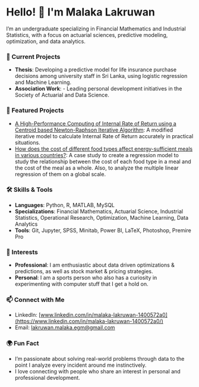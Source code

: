 # Hello! 👋 I'm Malaka Lakruwan

I’m an undergraduate specializing in Financial Mathematics and Industrial Statistics, with a focus on actuarial sciences, predictive modeling, optimization, and data analytics.

### 🌱 Current Projects
- **Thesis**: Developing a predictive model for life insurance purchase decisions among university staff in Sri Lanka, using logistic regression and Machine Learning.
- **Association Work**: - Leading personal development initiatives in the Society of Actuarial and Data Science.

### 📂 Featured Projects
- [A High-Performance Computing of Internal Rate of Return using a Centroid based Newton-Raphson Iterative Algorithm](https://github.com/Lakruwan-EGM/A-High-Performance-Computing-of-Internal-Rate-of-Return):
      A modified iterative model to calculate Internal Rate of Return accurately in practical situations.
- [How does the cost of different food types affect energy-sufficient meals in various countries?](https://github.com/Lakruwan-EGM/How-does-the-cost-of-different-food-types-affect-energy-sufficient-meals-in-various-countries):
      A case study to create a regression model to study the relationship between the cost of each food type in a meal and the cost of the meal as a whole. Also, to analyze the multiple linear regression of them on a global scale.

### 🛠️ Skills & Tools
- **Languages**: Python, R, MATLAB, MySQL
- **Specializations**: Financial Mathematics, Actuarial Science, Industrial Statistics, Operational Research, Optimization, Machine Learning, Data Analytics
- **Tools**: Git, Jupyter, SPSS, Minitab, Power BI, LaTeX, Photoshop, Premire Pro

### 👀 Interests
- **Professional**: I am enthusiastic about data driven optimizations & predictions, as well as stock market & pricing strategies.
- **Personal**: I am a sports person who also has a curiosity in experimenting with computer stuff that I get a hold on.


### 📫 Connect with Me
- LinkedIn: [www.linkedin.com/in/malaka-lakruwan-1400572a0](https://www.linkedin.com/in/malaka-lakruwan-1400572a0/)
- Email: lakruwan.malaka.egm@gmail.com

### 🌍 Fun Fact
- I’m passionate about solving real-world problems through data to the point I analyze every incident around me instinctively.
- I love connecting with people who share an interest in personal and professional development.
